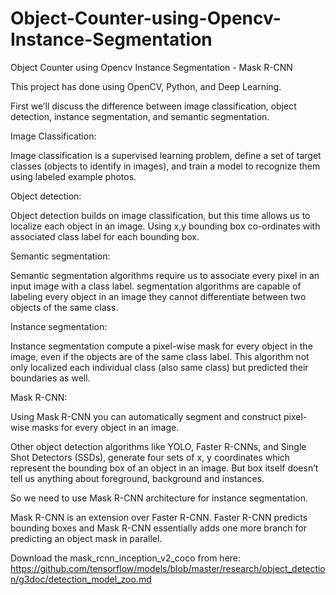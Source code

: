 # Object-Counter-using-Opencv-Instance-Segmentation
Object Counter using Opencv Instance Segmentation - Mask R-CNN

This project has done using OpenCV, Python, and Deep Learning. 

First we’ll discuss the difference between image classification, object detection, instance segmentation, and semantic segmentation.

Image Classification:

Image classification is a supervised learning problem, define a set of target classes (objects to identify in images), and train a model to recognize them using labeled example photos.

Object detection:

Object detection builds on image classification, but this time allows us to localize each object in an image. Using x,y bounding box co-ordinates with associated class label for each bounding box.

Semantic segmentation:

Semantic segmentation algorithms require us to associate every pixel in an input image with a class label. segmentation algorithms are capable of labeling every object in an image they cannot differentiate between two objects of the same class.

Instance segmentation:

Instance segmentation compute a pixel-wise mask for every object in the image, even if the objects are of the same class label. This algorithm not only localized each individual class (also same class) but predicted their boundaries as well.

Mask R-CNN:

Using Mask R-CNN you can automatically segment and construct pixel-wise masks for every object in an image.

Other object detection algorithms like YOLO, Faster R-CNNs, and Single Shot Detectors (SSDs), generate four sets of x, y coordinates which represent the bounding box of an object in an image. But box itself doesn’t tell us anything about foreground, background and instances.

So we need to use Mask R-CNN architecture for instance segmentation.

Mask R-CNN is an extension over Faster R-CNN. Faster R-CNN predicts bounding boxes and Mask R-CNN essentially adds one more branch for predicting an object mask in parallel.

Download the mask_rcnn_inception_v2_coco from here:
https://github.com/tensorflow/models/blob/master/research/object_detection/g3doc/detection_model_zoo.md
